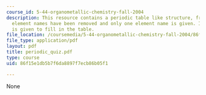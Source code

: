 ```yaml
---
course_id: 5-44-organometallic-chemistry-fall-2004
description: This resource contains a periodic table like structure, from which the
  element names have been removed and only one element name is given. Instruction
  is given to fill in the table.
file_location: /coursemedia/5-44-organometallic-chemistry-fall-2004/86f15e1db5b7f6da8897f7ecb86b05f1_periodic_quiz.pdf
file_type: application/pdf
layout: pdf
title: periodic_quiz.pdf
type: course
uid: 86f15e1db5b7f6da8897f7ecb86b05f1

---
```

None